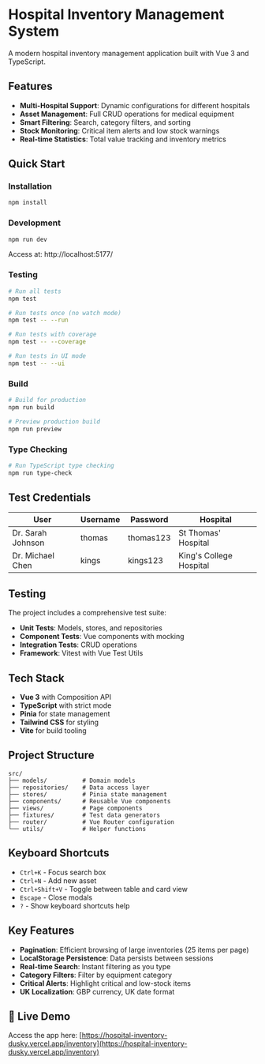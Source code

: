 # Hospital Inventory Management System

A modern hospital inventory management application built with Vue 3 and TypeScript.

## Features

- **Multi-Hospital Support**: Dynamic configurations for different hospitals
- **Asset Management**: Full CRUD operations for medical equipment
- **Smart Filtering**: Search, category filters, and sorting
- **Stock Monitoring**: Critical item alerts and low stock warnings
- **Real-time Statistics**: Total value tracking and inventory metrics

## Quick Start

### Installation
```bash
npm install
```

### Development
```bash
npm run dev
```
Access at: http://localhost:5177/

### Testing
```bash
# Run all tests
npm test

# Run tests once (no watch mode)
npm test -- --run

# Run tests with coverage
npm test -- --coverage

# Run tests in UI mode
npm test -- --ui
```

### Build
```bash
# Build for production
npm run build

# Preview production build
npm run preview
```

### Type Checking
```bash
# Run TypeScript type checking
npm run type-check
```

## Test Credentials

| User | Username | Password | Hospital |
|------|----------|----------|----------|
| Dr. Sarah Johnson | thomas | thomas123 | St Thomas' Hospital |
| Dr. Michael Chen | kings | kings123 | King's College Hospital |

## Testing

The project includes a comprehensive test suite:

- **Unit Tests**: Models, stores, and repositories
- **Component Tests**: Vue components with mocking
- **Integration Tests**: CRUD operations
- **Framework**: Vitest with Vue Test Utils

## Tech Stack

- **Vue 3** with Composition API
- **TypeScript** with strict mode
- **Pinia** for state management
- **Tailwind CSS** for styling
- **Vite** for build tooling

## Project Structure
```
src/
├── models/          # Domain models
├── repositories/    # Data access layer
├── stores/          # Pinia state management
├── components/      # Reusable Vue components
├── views/           # Page components
├── fixtures/        # Test data generators
├── router/          # Vue Router configuration
└── utils/           # Helper functions
```

## Keyboard Shortcuts

- `Ctrl+K` - Focus search box
- `Ctrl+N` - Add new asset
- `Ctrl+Shift+V` - Toggle between table and card view
- `Escape` - Close modals
- `?` - Show keyboard shortcuts help

## Key Features

- **Pagination**: Efficient browsing of large inventories (25 items per page)
- **LocalStorage Persistence**: Data persists between sessions
- **Real-time Search**: Instant filtering as you type
- **Category Filters**: Filter by equipment category
- **Critical Alerts**: Highlight critical and low-stock items
- **UK Localization**: GBP currency, UK date format

## 🚀 Live Demo
Access the app here: [https://hospital-inventory-dusky.vercel.app/inventory](https://hospital-inventory-dusky.vercel.app/inventory)
